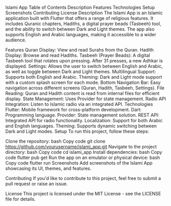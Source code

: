 Islami App
Table of Contents
Description
Features
Technologies
Setup
Screenshots
Contributing
License
Description
The Islami App is an Islamic application built with Flutter that offers a range of religious features. It includes Quranic chapters, Hadiths, a digital prayer beads (Tasbeeh) tool, and the ability to switch between Dark and Light themes. The app also supports English and Arabic languages, making it accessible to a wider audience.

Features
Quran Display: View and read Surahs from the Quran.
Hadith Display: Browse and read Hadiths.
Tasbeeh (Prayer Beads): A digital Tasbeeh tool that rotates upon pressing. After 31 presses, a new Adhkar is displayed.
Settings: Allows the user to switch between English and Arabic, as well as toggle between Dark and Light themes.
Multilingual Support: Supports both English and Arabic.
Theming: Dark and Light mode support with a custom splash screen for each mode.
Bottom Navigation Bar: Easy navigation across different screens (Quran, Hadith, Tasbeeh, Settings).
File Reading: Quran and Hadith content is read from internal files for efficient display.
State Management: Uses Provider for state management.
Radio API Integration: Listen to Islamic radio via an integrated API.
Technologies
Flutter: Mobile framework for cross-platform development.
Dart: Programming language.
Provider: State management solution.
REST API: Integrated API for radio functionality.
Localization: Support for both Arabic and English languages.
Theming: Supports dynamic switching between Dark and Light modes.
Setup
To run this project, follow these steps:

Clone the repository:
bash
Copy code
git clone https://github.com/yourusername/islami_app.git
Navigate to the project directory:
bash
Copy code
cd islami_app
Install dependencies:
bash
Copy code
flutter pub get
Run the app on an emulator or physical device:
bash
Copy code
flutter run
Screenshots
Add screenshots of the Islami App showcasing its UI, themes, and features.

Contributing
If you'd like to contribute to this project, feel free to submit a pull request or raise an issue.

License
This project is licensed under the MIT License - see the LICENSE file for details.

